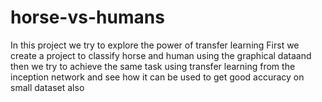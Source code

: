 # horse-vs-humans
In this project we try to explore the power of transfer learning
First we create a project to classify horse and human using the graphical dataand then we try to achieve the same task using transfer learning from the inception network and see how it can be used to get good accuracy on small dataset also
